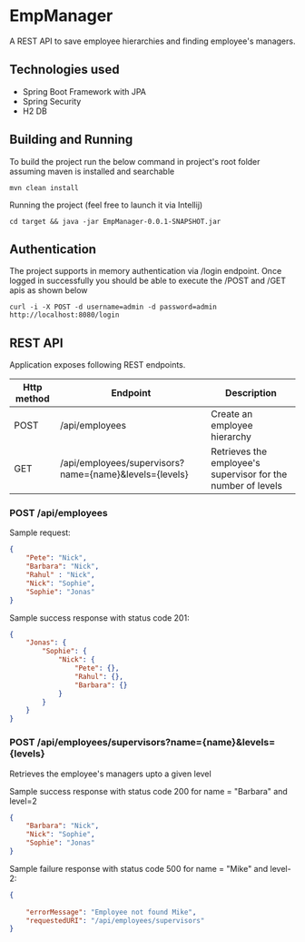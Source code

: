 # EmpManager
A REST API to save employee hierarchies and finding employee's managers.

## Technologies used
* Spring Boot Framework with JPA
* Spring Security
* H2 DB

## Building and Running

To build the project run the below command in project's root folder assuming maven is installed and searchable
```
mvn clean install
```
Running the project (feel free to launch it via Intellij)
```
cd target && java -jar EmpManager-0.0.1-SNAPSHOT.jar
```

## Authentication

The project supports in memory authentication via /login endpoint. Once logged in successfully you should be able to 
execute the /POST and /GET apis as shown below

```
curl -i -X POST -d username=admin -d password=admin http://localhost:8080/login

```


## REST API
Application exposes following REST endpoints.

| Http method | Endpoint                                               | Description                                                |
|-------------|--------------------------------------------------------|------------------------------------------------------------|
| POST        | /api/employees                                         | Create an employee hierarchy                               |
| GET         | /api/employees/supervisors?name={name}&levels={levels} | Retrieves the employee's supervisor for the number of levels |


### POST /api/employees

Sample request:
```json
{
    "Pete": "Nick",
    "Barbara": "Nick",
    "Rahul" : "Nick",
    "Nick": "Sophie",
    "Sophie": "Jonas"
}
```

Sample success response with status code 201:
```json
{
	"Jonas": {
		"Sophie": {
			"Nick": {
				"Pete": {},
                "Rahul": {},
				"Barbara": {}
			}
		}
	}
}
```

### POST /api/employees/supervisors?name={name}&levels={levels}

Retrieves the employee's managers upto a given level

Sample success response with status code 200 for name = "Barbara" and level=2
```json
{
    "Barbara": "Nick",
    "Nick": "Sophie",
    "Sophie": "Jonas"
}
```

Sample failure response with status code 500 for name = "Mike" and level-2:
```json
{
    
    "errorMessage": "Employee not found Mike",
    "requestedURI": "/api/employees/supervisors"
}
```